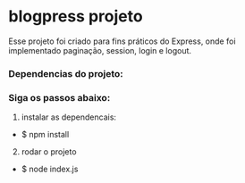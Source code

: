 # blogpress projeto 

Esse projeto foi criado para fins práticos do Express, onde foi implementado paginação, session, login e logout.

### Dependencias do projeto:
<table>
  

### Siga os passos abaixo:

1. instalar as dependencais:
- $ npm install
2. rodar o projeto
- $ node index.js

